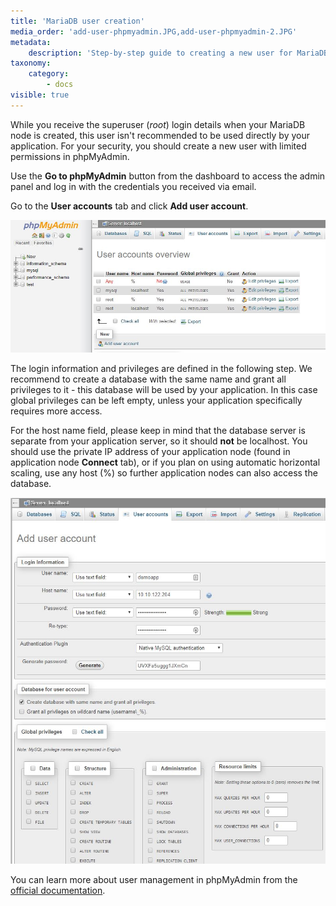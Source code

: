 ```yaml
---
title: 'MariaDB user creation'
media_order: 'add-user-phpmyadmin.JPG,add-user-phpmyadmin-2.JPG'
metadata:
    description: 'Step-by-step guide to creating a new user for MariaDB.'
taxonomy:
    category:
        - docs
visible: true
---
```


While you receive the superuser (_root_) login details when your MariaDB node is created, this user isn't recommended to be used directly by your application. For your security, you should create a new user with limited permissions in phpMyAdmin.

Use the **Go to phpMyAdmin** button from the dashboard to access the admin panel and log in with the credentials you received via email.

Go to the **User accounts** tab and click **Add user account**.

![](add-user-phpmyadmin.JPG)

The login information and privileges are defined in the following step. We recommend to create a database with the same name and grant all privileges to it - this database will be used by your application. In this case global privileges can be left empty, unless your application specifically requires more access.

For the host name field, please keep in mind that the database server is separate from your application server, so it should **not** be localhost. You should use the private IP address of your application node (found in application node **Connect** tab), or if you plan on using automatic horizontal scaling, use any host (%) so further application nodes can also access the database.

![](add-user-phpmyadmin-2.JPG)

You can learn more about user management in phpMyAdmin from the [official documentation](https://docs.phpmyadmin.net/en/latest/privileges.html).